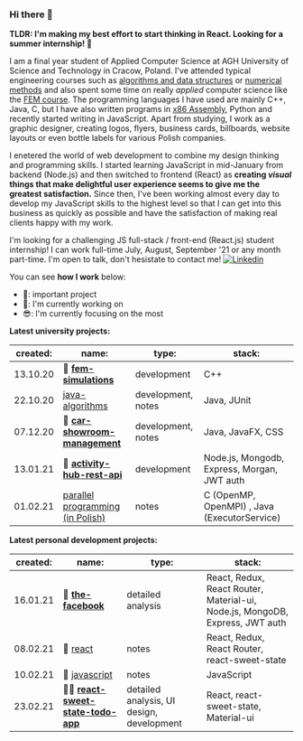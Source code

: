 ### Hi there 👋

**TLDR: I'm making my best effort to start thinking in React. Looking for a summer internship! 👀**

I am a final year student of Applied Computer Science at AGH University of Science and Technology in Cracow, Poland. I've attended typical engineering courses such as [algorithms and data structures](https://github.com/gregwell/algorithms-and-data-structures) or [numerical methods](https://github.com/gregwell/numerical-methods) and also spent some time on really *applied* computer science like the [FEM course](https://github.com/gregwell/fem-simulations). The programming languages I have used are mainly C++, Java, C, but I have also written programs in [x86 Assembly](https://github.com/gregwell/x86-assembly), Python and recently started writing in JavaScript. Apart from studying, I work as a graphic designer, creating logos, flyers, business cards, billboards, website layouts or even bottle labels for various Polish companies.

I enetered the world of web development to combine my design thinking and programming skills. I started learning JavaScript in mid-January from backend (Node.js) and then switched to frontend (React) as **creating *visual* things that make delightful user experience seems to give me the greatest satisfaction.** Since then, I've been working almost every day to develop my JavaScript skills to the highest level so that I can get into this business as quickly as possible and have the satisfaction of making real clients happy with my work.

I'm looking for a challenging JS full-stack / front-end (React.js) student internship! I can work full-time July, August, September '21 or any month part-time. I'm open to talk, don't hesistate to contact me! [![Linkedin](https://i.stack.imgur.com/gVE0j.png)](https://www.linkedin.com/in/grzegorzstudzinski/)

You can see **how I work** below:

- 📌: important project
- 👋: I'm currently working on
- 😎: I'm currently focusing on the most

**Latest university projects:**

 created: | name:                                | type:       | stack:                           |
|----------|--------------------------------------|-------------|----------------------------------|
| 13.10.20 | 📌 **[fem-simulations](https://github.com/gregwell/fem-simulations)**                      | development | C++                              |
| 22.10.20 | [java-algorithms](https://github.com/gregwell/java-algorithms)                      | development, notes | Java, JUnit                             |
| 07.12.20 | 📌 **[car-showroom-management](https://github.com/gregwell/car-showroom-management)**              | development, notes | Java, JavaFX, CSS                             |
| 13.01.21 | 📌 **[activity-hub-rest-api](https://github.com/gregwell/activity-hub-rest-api)**                         | development | Node.js, Mongodb, Express, Morgan, JWT auth |
| 01.02.21 | [parallel programming (in Polish)](https://github.com/gregwell/university-notes/blob/main/polish/programowanie-rownolegle.md) | notes       | C (OpenMP, OpenMPI) , Java (ExecutorService)                         |


**Latest personal development projects:**

 created: | name:                                | type:       | stack:                           |
|----------|--------------------------------------|-------------|----------------------------------|
| 16.01.21    | 📌 **[the-facebook](https://github.com/gregwell/the-facebook)**                | detailed analysis              | React, Redux, React Router, Material-ui, Node.js, MongoDB, Express, JWT auth |
| 08.02.21     |👋 [react](https://github.com/gregwell/university-notes/blob/main/english/javascript/react.md)      | notes                 | React, Redux, React Router, react-sweet-state                           |
| 10.02.21    |👋 [javascript](https://github.com/gregwell/university-notes/blob/main/english/javascript/javascript.md) | notes                 | JavaScript             |
| 23.02.21    | 📌😎 **[react-sweet-state-todo-app](https://github.com/gregwell/react-sweet-state-todo-app)**        | detailed analysis, UI design, development | React, react-sweet-state, Material-ui     

